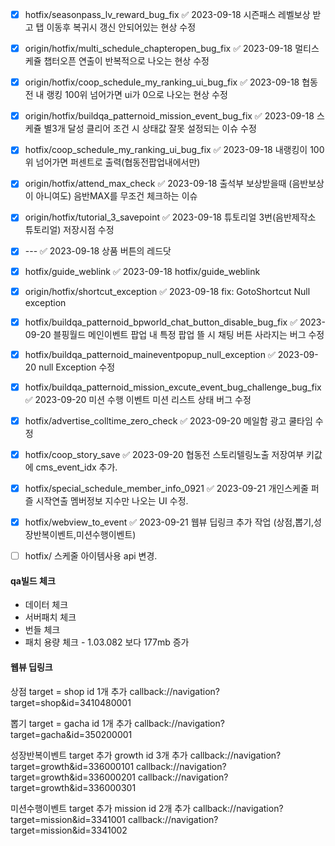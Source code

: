 


- [x] hotfix/seasonpass_lv_reward_bug_fix ✅ 2023-09-18 
       시즌패스 레벨보상 받고 탭 이동후 복귀시 갱신 안되어있는 현상 수정
- [x] origin/hotfix/multi_schedule_chapteropen_bug_fix ✅ 2023-09-18
      멀티스케쥴 챕터오픈 연출이 반복적으로 나오는 현상 수정
- [x] origin/hotfix/coop_schedule_my_ranking_ui_bug_fix ✅ 2023-09-18
      협동전 내 랭킹 100위 넘어가면 ui가 0으로 나오는 현상 수정
- [x] origin/hotfix/buildqa_patternoid_mission_event_bug_fix ✅ 2023-09-18
      스케쥴 별3개 달성 클리어 조건 시 상태값 잘못 설정되는 이슈 수정
- [x] hotfix/coop_schedule_my_ranking_ui_bug_fix ✅ 2023-09-18
      내랭킹이 100위 넘어가면 퍼센트로 출력(협동전팝업내에서만)
- [x] origin/hotfix/attend_max_check ✅ 2023-09-18
      출석부 보상받을때 (음반보상이 아니여도) 음반MAX를 무조건 체크하는 이슈
- [x] origin/hotfix/tutorial_3_savepoint ✅ 2023-09-18
      튜토리얼 3번(음반제작소 튜토리얼) 저장시점 수정
- [x] --- ✅ 2023-09-18
      상품 버튼의 레드닷
- [x] hotfix/guide_weblink ✅ 2023-09-18
      hotfix/guide_weblink
- [x] origin/hotfix/shortcut_exception ✅ 2023-09-18
      fix: GotoShortcut Null exception
- [x] hotfix/buildqa_patternoid_bpworld_chat_button_disable_bug_fix ✅ 2023-09-20
      블핑월드 메인이벤트 팝업 내 특정 팝업 뜰 시 채팅 버튼 사라지는 버그 수정
- [x] hotfix/buildqa_patternoid_maineventpopup_null_exception ✅ 2023-09-20
      null Exception 수정
- [x] hotfix/buildqa_patternoid_mission_excute_event_bug_challenge_bug_fix ✅ 2023-09-20
      미션 수행 이벤트 미션 리스트 상태 버그 수정
- [x] hotfix/advertise_colltime_zero_check ✅ 2023-09-20
      메일함 광고 쿨타임 수정
- [x] hotfix/coop_story_save ✅ 2023-09-20
      협동전 스토리텔링노출 저장여부 키값에 cms_event_idx 추가.
- [x] hotfix/special_schedule_member_info_0921 ✅ 2023-09-21
      개인스케줄 퍼즐 시작연출 멤버정보 지수만 나오는 UI 수정.
- [x] hotfix/webview_to_event ✅ 2023-09-21
      웹뷰 딥링크 추가 작업 (상점,뽑기,성장반복이벤트,미션수행이벤트)
- [ ] hotfix/
      스케줄 아이템사용 api 변경.




#### qa빌드 체크

 - 데이터 체크
 - 서버패치 체크
 - 번들 체크
 - 패치 용량 체크 - 1.03.082 보다 177mb 증가


#### 웹뷰 딥링크

상점 
target = shop
id 1개 추가
callback://navigation?target=shop&id=3410480001

뽑기 
target = gacha
id 1개 추가
callback://navigation?target=gacha&id=350200001


성장반복이벤트
target 추가 growth
id 3개 추가
callback://navigation?target=growth&id=336000101
callback://navigation?target=growth&id=336000201
callback://navigation?target=growth&id=336000301

미션수행이벤트
target 추가 mission
id 2개 추가
callback://navigation?target=mission&id=3341001
callback://navigation?target=mission&id=3341002